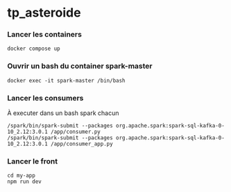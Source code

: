 # tp_asteroide

### Lancer les containers

`docker compose up`

### Ouvrir un bash du container spark-master

`docker exec -it spark-master /bin/bash`

### Lancer les consumers

À executer dans un bash spark chacun

`/spark/bin/spark-submit --packages org.apache.spark:spark-sql-kafka-0-10_2.12:3.0.1 /app/consumer.py`\
`/spark/bin/spark-submit --packages org.apache.spark:spark-sql-kafka-0-10_2.12:3.0.1 /app/consumer_app.py`

### Lancer le front

`cd my-app`\
`npm run dev`
